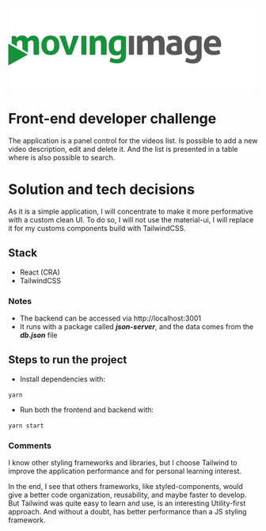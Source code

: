 ![movingimage](./assets/00-mi-logo.png)

# Front-end developer challenge

The application is a panel control for the videos list. Is possible to add a new video description, edit and delete it. And the list is presented in a table where is also possible to search.

# Solution and tech decisions

As it is a simple application, I will concentrate to make it more performative with a custom clean UI.
To do so, I will not use the material-ui, I will replace it for my customs components build with TailwindCSS.

## Stack

- React (CRA)
- TailwindCSS

### Notes

- The backend can be accessed via http://localhost:3001
- It runs with a package called **_json-server_**, and the data comes from the **_db.json_** file

## Steps to run the project

- Install dependencies with:

`yarn`

- Run both the frontend and backend with:

`yarn start`

### Comments

I know other styling frameworks and libraries, but I choose Tailwind to improve the application performance and for personal learning interest.

In the end, I see that others frameworks, like styled-components, would give a better code organization, reusability, and maybe faster to develop.
But Tailwind was quite easy to learn and use, is an interesting Utility-first approach.
And without a doubt, has better performance than a JS styling framework.
